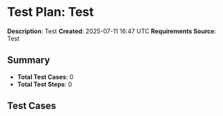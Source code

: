 # Test Plan: Test

**Description**: Test
**Created**: 2025-07-11 16:47 UTC
**Requirements Source**: Test

## Summary
- **Total Test Cases**: 0
- **Total Test Steps**: 0

## Test Cases
